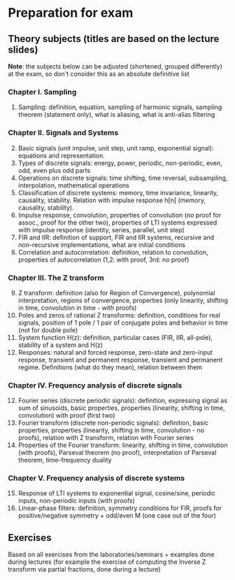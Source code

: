 
# Preparation for exam

## Theory subjects (titles are based on the lecture slides)

**Note**: the subjects below can be adjusted (shortened, grouped differently) at the exam, so don't consider this as an absolute definitive list

### Chapter I. Sampling
1. Sampling: definition, equation, sampling of harmonic signals, sampling theorem (statement only), what is aliasing, what is anti-alias filtering

### Chapter II. Signals and Systems
2. Basic signals (unit impulse, unit step, unit ramp, exponential signal): equations and representation.
3. Types of discrete signals: energy, power, periodic, non-periodic, even, odd, even plus odd parts
4. Operations on discrete signals: time shifting, time reversal, subsampling, interpolation, mathematical operations
5. Classification of discrete systems: memory, time invariance, linearity, causality, stability. Relation with impulse response h[n] (memory, causality, stability).
6. Impulse response, convolution, properties of convolution (no proof for assoc., proof for the other two), properties of LTI systems expressed with impulse response (identity, series, parallel, unit step)
7. FIR and IIR: definition of support, FIR and IIR systems, recursive and non-recursive implementations, what are initial conditions
8. Correlation and autocorrelation: definition, relation to convolution, properties of autocorrelation (1,2: with proof, 3rd: no proof)

### Chapter III. The Z transform
9. Z transform: definition (also for Region of Convergence), polynomial interpretation, regions of convergence, properties (only linearity, shifting in time, convolution in time - with proofs)
10. Poles and zeros of rational Z transforms: definition, conditions for real signals, position of 1 pole / 1 pair of conjugate poles and behavior in time (not for double pole)
11. System function H(z): definition, particular cases (FIR, IIR, all-pole), stability of a system and H(z)
11. Responses: natural and forced response, zero-state and zero-input response, transient and permanent response, transient and permanent regime. Definitions (what do they mean), relation between them

### Chapter IV. Frequency analysis of discrete signals
12. Fourier series (discrete periodic signals): definition, expressing signal as sum of sinusoids, basic properties, properties (linearity, shifting in time, convolution) with proof (first two)
13. Fourier transform (discrete non-periodic signals): definition, basic properties, properties (linearity, shifting in time, convolution - no proofs), relation with Z transform, relation with Fourier series
14. Properties of the Fourier transform: linearity, shifting in time, convolution (with proofs), Parseval theorem (no proof), interpretation of Parseval theorem, time-frequency duality

### Chapter V. Frequency analysis of discrete systems
15. Response of LTI systems to exponential signal, cosine/sine, periodic inputs, non-periodic inputs (with proofs)
16. Linear-phase filters: definition, symmetry conditions for FIR, proofs for positive/negative symmetry + odd/even M (one case out of the four)


## Exercises

Based on all exercises from the laboratories/seminars + examples done during lectures (for example the exercise of computing the Inverse Z transform via partial fractions, done during a lecture)
